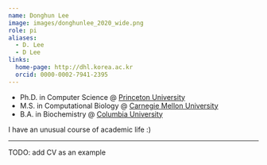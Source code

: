 ```yaml
---
name: Donghun Lee
image: images/donghunlee_2020_wide.png
role: pi
aliases:
  - D. Lee
  - D Lee
links:
  home-page: http://dhl.korea.ac.kr
  orcid: 0000-0002-7941-2395
---
```


- Ph.D. in Computer Science @ [Princeton University](https://www.princeton.edu/)
- M.S. in Computational Biology @ [Carnegie Mellon University](https://www.cmu.edu/)
- B.A. in Biochemistry @ [Columbia University](https://www.columbia.edu/)

I have an unusual course of academic life :)

--- 

TODO: add CV as an example
